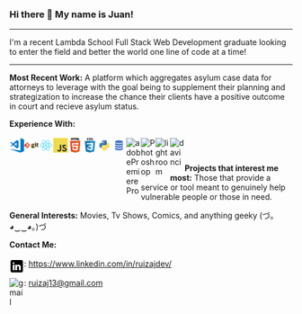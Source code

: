 ### Hi there 👋 My name is Juan!
-----
I'm a recent Lambda School Full Stack Web Development graduate looking to enter the field 
and better the world one line of code at a time!

-----
**Most Recent Work:** A platform which aggregates asylum case data for
attorneys to leverage with the goal being to supplement their planning 
and strategization to increase the chance their clients have a positive 
outcome in court and recieve asylum status.

**Experience With:** <br/>
<br/>
<img align="left" alt="Visual Studio Code" width="26px" src="https://raw.githubusercontent.com/github/explore/80688e429a7d4ef2fca1e82350fe8e3517d3494d/topics/visual-studio-code/visual-studio-code.png" />
<img align="left" alt="Git" width="26px" src="https://raw.githubusercontent.com/github/explore/80688e429a7d4ef2fca1e82350fe8e3517d3494d/topics/git/git.png" />
<img align="left" alt="React" width="26px" src="https://raw.githubusercontent.com/github/explore/80688e429a7d4ef2fca1e82350fe8e3517d3494d/topics/react/react.png" />
<img align="left" alt="JavaScript" width="26px" src="https://raw.githubusercontent.com/github/explore/80688e429a7d4ef2fca1e82350fe8e3517d3494d/topics/javascript/javascript.png" />
<img align="left" alt="HTML5" width="26px" src="https://raw.githubusercontent.com/github/explore/80688e429a7d4ef2fca1e82350fe8e3517d3494d/topics/html/html.png" />
<img align="left" alt="CSS3" width="26px" src="https://raw.githubusercontent.com/github/explore/80688e429a7d4ef2fca1e82350fe8e3517d3494d/topics/css/css.png" />
<img align="left" alt="python" width="26px" src="https://raw.githubusercontent.com/github/explore/80688e429a7d4ef2fca1e82350fe8e3517d3494d/topics/python/python.png">
<img align="left" alt="SQL" width="26px" src="https://raw.githubusercontent.com/github/explore/80688e429a7d4ef2fca1e82350fe8e3517d3494d/topics/sql/sql.png" />
<img align="left" alt="adobePremierePro" width="26px" src="https://raw.githubusercontent.com/simple-icons/simple-icons/develop/icons/adobepremierepro.svg"/>
<img align="left" alt="Photoshop" width="26px" src="https://raw.githubusercontent.com/simple-icons/simple-icons/develop/icons/adobephotoshop.svg"/>
<img align="left" alt="lightroom" width="26px" src="https://raw.githubusercontent.com/simple-icons/simple-icons/develop/icons/adobelightroom.svg" />
<img align="left" alt="davinci" width="26px" src="https://img.icons8.com/plasticine/2x/davinci-resolve.png"/>

<br/>

**Projects that interest me most:** Those that provide a service or tool meant to genuinely help vulnerable people or those in need.

**General Interests:** Movies, Tv Shows, Comics, and anything geeky (づ｡◕‿‿◕｡)づ

**Contact Me:** <br/>
<br/>
<img align="left" alt="linkdin" width="26px" src="https://raw.githubusercontent.com/simple-icons/simple-icons/develop/icons/linkedin.svg"/>: https://www.linkedin.com/in/ruizajdev/ <br/>
<br/>
<img align="left" alt="gmail" width="26px" src="https://raw.githubusercontent.com/simple-icons/simple-icons/develop/icons/gmail.svg"/>: ruizaj13@gmail.com
